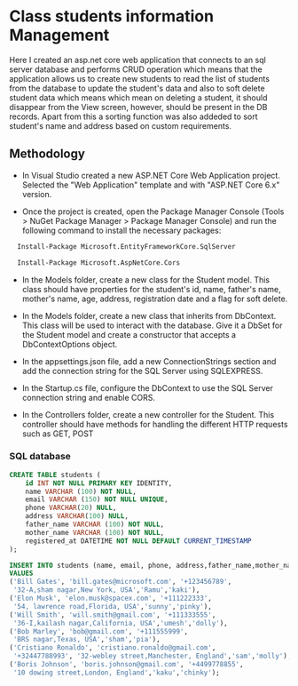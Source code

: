 
# Class students information Management 

Here I created an asp.net core web
application that connects to an sql
server database and performs CRUD
operation which means that the application allows 
us to create new students to read the
list of students from the database to
update the student's data and also to soft 
delete student data which means which mean
on deleting a student, it should disappear 
from the View screen, however, should be present in the DB records.
Apart from this a sorting function was also addeded to sort student's name and address based on custom requirements.



## Methodology

- In Visual Studio created a new ASP.NET Core Web Application project. Selected the "Web Application" template and with "ASP.NET Core 6.x" version.

- Once the project is created, open the Package Manager Console (Tools > NuGet Package Manager > Package Manager Console) and run the following command to install the necessary packages:




```bash
  Install-Package Microsoft.EntityFrameworkCore.SqlServer

```
```bash
  Install-Package Microsoft.AspNetCore.Cors

```


- In the Models folder, create a new class for the Student model. This class should have properties for the student's id, name, father's name, mother's name, age, address, registration date and a flag for soft delete.
- In the Models folder, create a new class that inherits from DbContext. This class will be used to interact with the database. Give it a DbSet for the Student model and create a constructor that accepts a DbContextOptions object.

- In the appsettings.json file, add a new ConnectionStrings section and add the connection string for the SQL Server using SQLEXPRESS.

- In the Startup.cs file, configure the DbContext to use the SQL Server connection string and enable CORS.

- In the Controllers folder, create a new controller for the Student. This controller should have methods for handling the different HTTP requests such as GET, POST
### SQL database 

```sql
CREATE TABLE students (
    id INT NOT NULL PRIMARY KEY IDENTITY,
    name VARCHAR (100) NOT NULL,
    email VARCHAR (150) NOT NULL UNIQUE,
    phone VARCHAR(20) NULL,
    address VARCHAR(100) NULL,
    father_name VARCHAR (100) NOT NULL,
    mother_name VARCHAR (100) NOT NULL,
    registered_at DATETIME NOT NULL DEFAULT CURRENT_TIMESTAMP
);

INSERT INTO students (name, email, phone, address,father_name,mother_name)
VALUES
('Bill Gates', 'bill.gates@microsoft.com', '+123456789',
 '32-A,sham nagar,New York, USA','Ramu','kaki'),
('Elon Musk', 'elon.musk@spacex.com', '+111222333',
 '54, lawrence road,Florida, USA','sunny','pinky'),
('Will Smith', 'will.smith@gmail.com', '+111333555',
 '36-I,kailash nagar,California, USA','umesh','dolly'),
('Bob Marley', 'bob@gmail.com', '+111555999',
 'BRS nagar,Texas, USA','sham','pia'),
('Cristiano Ronaldo', 'cristiano.ronaldo@gmail.com',
 '+32447788993', '32-webley street,Manchester, England','sam','molly'),
('Boris Johnson', 'boris.johnson@gmail.com', '+4499778855',
 '10 dowing street,London, England','kaku','chinky');
```


